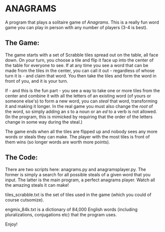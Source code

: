# ANAGRAMS

A program that plays a solitaire game of *Anagrams*. This is a really fun word game you can play in person with any number of players (3-4 is best). 


## The Game:

The game starts with a set of Scrabble tiles spread out on the table, all face down. On your turn, you choose a tile and flip it face up into the center of the table for everyone to see. If at any time you see a word that can be made from the tiles in the center, you can call it out - regardless of whose turn it is - and claim that word. You then take the tiles and form the word in front of you, and it is your turn.

If - and this is the fun part - you see a way to take one or more tiles from the center and combine it with all the letters of an existing word (of yours or someone else's) to form a new word, you can *steal* that word, transforming it and making it longer. In the real game you must also change the *root* of the word, so simply adding an *s* to a noun or an *ed* to a verb is not allowed. (In the program, this is mimicked by requiring that the order of the letters change in some way during the steal.)

The game ends when all the tiles are flipped up and nobody sees any more words or steals they can make. The player with the most tiles is front of them wins (so longer words are worth more points).  


## The Code:

There are two scripts here: anagrams.py and anagramsplayer.py. The former is simply a search for all possible steals of a given word that you input. The latter is the main program, a perfect anagrams player. Watch all the amazing steals it can make! 

tiles_scrabble.txt is the set of tiles used in the game (which you could of course cutsomize). 

engmix_84k.txt is a dictionary of 84,000 English words (including pluralizations, conjugations etc) that the program uses. 

Enjoy!
